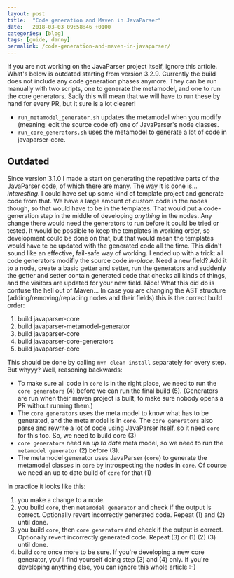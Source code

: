 ```yaml
---
layout: post
title:  "Code generation and Maven in JavaParser"
date:   2018-03-03 09:58:46 +0100
categories: [blog]
tags: [guide, danny]
permalink: /code-generation-and-maven-in-javaparser/
---
```


If you are not working on the JavaParser project itself, ignore this article. What's below is outdated starting from version 3.2.9\. Currently the build does not include any code generation phases anymore. They can be run manually with two scripts, one to generate the metamodel, and one to run the core generators. Sadly this will mean that we will have to run these by hand for every PR, but it sure is a lot clearer!

*   `run_metamodel_generator.sh` updates the metamodel when you modify (meaning: edit the source code of) one of JavaParser's node classes.
*   `run_core_generators.sh` uses the metamodel to generate a lot of code in javaparser-core.

## Outdated

Since version 3.1.0 I made a start on generating the repetitive parts of the JavaParser code, of which there are many. The way it is done is... _interesting_. I could have set up some kind of template project and generate code from that. We have a large amount of custom code in the nodes though, so that would have to be in the templates. That would put a code-generation step in the middle of developing _anything_ in the nodes. Any change there would need the generators to run before it could be tried or tested. It would be possible to keep the templates in working order, so development could be done on that, but that would mean the templates would have te be updated with the generated code all the time. This didn't sound like an effective, fail-safe way of working. I ended up with a trick: all code generators modifiy the source code _in-place_. Need a new field? Add it to a node, create a basic getter and setter, run the generators and suddenly the getter and setter contain generated code that checks all kinds of things, and the visitors are updated for your new field. Nice! What this did do is confuse the hell out of Maven... In case you are changing the AST structure (adding/removing/replacing nodes and their fields) this is the correct build order:

1.  build javaparser-core
2.  build javaparser-metamodel-generator
3.  build javaparser-core
4.  build javaparser-core-generators
5.  build javaparser-core

This should be done by calling `mvn clean install` separately for every step. But whyyy? Well, reasoning backwards:

*   To make sure all code in `core` is in the right place, we need to run the `core generators` (4) before we can run the final build (5). (Generators are run when their maven project is built, to make sure nobody opens a PR without running them.)
*   The `core generators` uses the meta model to know what has to be generated, and the meta model is in `core`. The `core generators` also parse and rewrite a lot of code using JavaParser itself, so it need `core` for this too. So, we need to build core (3)
*   `core generators` need an _up to date_ meta model, so we need to run the `metamodel generator` (2) before (3).
*   The metamodel generator uses JavaParser (`core`) to generate the metamodel classes in `core` by introspecting the nodes in `core`. Of course we need an up to date build of `core` for that (1)

In practice it looks like this: 

1.  you make a change to a node. 
2.  you build `core`, then `metamodel generator` and check if the output is correct. Optionally revert incorrectly generated code. Repeat (1) and (2) until done. 
3.  you build `core`, then `core generators` and check if the output is correct. Optionally revert incorrectly generated code. Repeat (3) or (1) (2) (3) until done. 
4.  build `core` once more to be sure. If you're developing a new core generator, you'll find yourself doing step (3) and (4) only. If you're developing anything else, you can ignore this whole article :-)